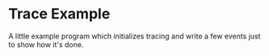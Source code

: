 Trace Example
=============

A little example program which initializes tracing and write a few events
just to show how it's done.
